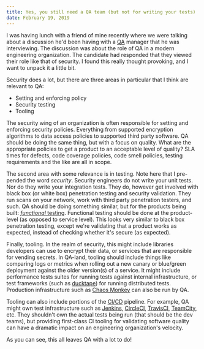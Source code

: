 ```yaml
---
title: Yes, you still need a QA team (but not for writing your tests)
date: February 19, 2019
---
```


I was having lunch with a friend of mine recently where we were talking about a discussion he'd been having with a [QA](https://en.wikipedia.org/wiki/Quality_assurance#Software_development) manager that he was interviewing. The discussion was about the role of QA in a modern engineering organization. The candidate had responded that they viewed their role like that of security. I found this really thought provoking, and I want to unpack it a little bit.

Security does a lot, but there are three areas in particular that I think are relevant to QA:

* Setting and enforcing policy
* Security testing
* Tooling

The security wing of an organization is often responsible for setting and enforcing security policies. Everything from supported encryption algorithms to data access policies to supported third party software. QA should be doing the same thing, but with a focus on quality. What are the appropriate policies to get a product to an acceptable level of quality? SLA times for defects, code coverage policies, code smell policies, testing requirements and the like are all in scope.

The second area with some relevance is in testing. Note here that I pre-pended the word *security*. Security engineers do not write your unit tests. Nor do they write your integration tests. They do, however get involved with black box (or white box) penetration testing and security validation. They run scans on your network, work with third party penetration testers, and such. QA should be doing something similar, but for the products being built: [*functional* testing](https://en.wikipedia.org/wiki/Functional_testing). Functional testing should be done at the product-level (as opposed to service level). This looks very similar to black box penetration testing, except we're validating that a product works as expected, instead of checking whether it's secure (as expected).

Finally, tooling. In the realm of security, this might include libraries developers can use to encrypt their data, or services that are responsible for vending secrets. In QA-land, tooling should include things like comparing logs or metrics when rolling out a new canary or blue/green deployment against the older version(s) of a service. It might include performance tests suites for running tests against internal infrastructure, or test frameworks (such as [ducktape](https://github.com/confluentinc/ducktape)) for running distributed tests. Production infrastructure such as [Chaos Monkey](https://github.com/Netflix/chaosmonkey) can also be run by QA.

Tooling can also include portions of the [CI/CD](https://en.wikipedia.org/wiki/CI/CD) pipeline. For example, QA might own test infrastructure such as [Jenkins](https://jenkins.io/), [CircleCI](https://circleci.com/), [TravisCI](https://travis-ci.org/), [TeamCity](https://www.jetbrains.com/teamcity/), etc. They shouldn't own the actual tests being run (that should be the dev teams), but providing first-class CI tooling for validating software quality can have a dramatic impact on an engineering organization's velocity.

As you can see, this all leaves QA with a lot to do!